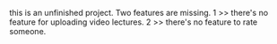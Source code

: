 this is an unfinished project.
Two features are missing.
1 >> there's no feature for uploading video lectures.
2 >> there's no feature to rate someone.
